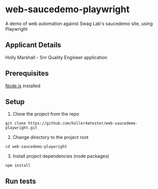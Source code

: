 # web-saucedemo-playwright

A demo of web automation against Swag Lab's saucedemo site, using Playwright

## Applicant Details 
Holly Marshall - Snr Quality Engineer application

## Prerequisites
[Node.js](https://nodejs.org/) installed

## Setup
1. Clone the project from the repo 
```
git clone https://github.com/holler4atester/web-saucedemo-playwright.git
```
2. Change directory to the project root
```
cd web-saucedemo-playwright
```
3. Install project dependencies (node packages)
```
npm install
```

## Run tests



